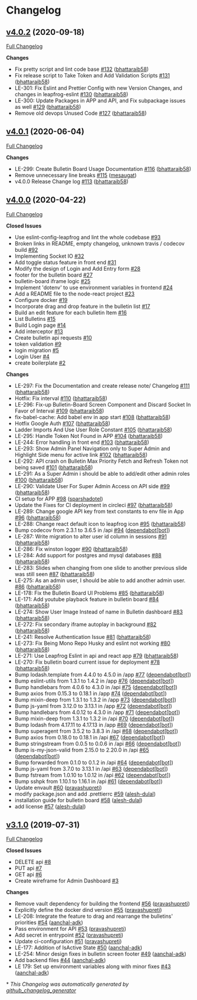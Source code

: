 # Changelog

## [v4.0.2](https://github.com/leapfrogtechnology/bulletin-board/tree/v4.0.2) (2020-09-18)

[Full Changelog](https://github.com/leapfrogtechnology/bulletin-board/compare/v4.0.1...v4.0.2)

**Changes**

- Fix pretty script and lint code base [\#132](https://github.com/leapfrogtechnology/bulletin-board/pull/132) ([bhattaraib58](https://github.com/bhattaraib58))
- Fix release script to Take Token and Add Validation Scripts [\#131](https://github.com/leapfrogtechnology/bulletin-board/pull/131) ([bhattaraib58](https://github.com/bhattaraib58))
- LE-301: Fix Eslint and Prettier Config with new Version Changes, and changes in leapfrog-eslint [\#130](https://github.com/leapfrogtechnology/bulletin-board/pull/130) ([bhattaraib58](https://github.com/bhattaraib58))
- LE-300: Update Packages in APP and API, and Fix subpackage issues as well [\#129](https://github.com/leapfrogtechnology/bulletin-board/pull/129) ([bhattaraib58](https://github.com/bhattaraib58))
- Remove old devops Unused Code [\#127](https://github.com/leapfrogtechnology/bulletin-board/pull/127) ([bhattaraib58](https://github.com/bhattaraib58))

## [v4.0.1](https://github.com/leapfrogtechnology/bulletin-board/tree/v4.0.1) (2020-06-04)

[Full Changelog](https://github.com/leapfrogtechnology/bulletin-board/compare/v4.0.0...v4.0.1)

**Changes**

- LE-299: Create Bulletin Board Usage Documentation [\#116](https://github.com/leapfrogtechnology/bulletin-board/pull/116) ([bhattaraib58](https://github.com/bhattaraib58))
- Remove unnecessary line breaks [\#115](https://github.com/leapfrogtechnology/bulletin-board/pull/115) ([mesaugat](https://github.com/mesaugat))
- v4.0.0 Release Change log [\#113](https://github.com/leapfrogtechnology/bulletin-board/pull/113) ([bhattaraib58](https://github.com/bhattaraib58))

## [v4.0.0](https://github.com/leapfrogtechnology/bulletin-board/tree/v4.0.0) (2020-04-22)

[Full Changelog](https://github.com/leapfrogtechnology/bulletin-board/compare/v3.1.0...v4.0.0)

**Closed Issues**

- Use eslint-config-leapfrog and lint the whole codebase [\#93](https://github.com/leapfrogtechnology/bulletin-board/issues/93)
- Broken links in README, empty changelog, unknown travis / codecov build [\#92](https://github.com/leapfrogtechnology/bulletin-board/issues/92)
- Implementing Socket IO [\#32](https://github.com/leapfrogtechnology/bulletin-board/issues/32)
- Add toggle status feature in front end [\#31](https://github.com/leapfrogtechnology/bulletin-board/issues/31)
- Modify the design of Login and Add Entry form [\#28](https://github.com/leapfrogtechnology/bulletin-board/issues/28)
- footer for the bulletin board [\#27](https://github.com/leapfrogtechnology/bulletin-board/issues/27)
- bulletin-board iframe logic [\#25](https://github.com/leapfrogtechnology/bulletin-board/issues/25)
- Implement 'dotenv' to use environment variables in frontend [\#24](https://github.com/leapfrogtechnology/bulletin-board/issues/24)
- Add a README file to the node-react project [\#23](https://github.com/leapfrogtechnology/bulletin-board/issues/23)
- Configure docker [\#19](https://github.com/leapfrogtechnology/bulletin-board/issues/19)
- Incorporate drag and drop feature in the bulletin list [\#17](https://github.com/leapfrogtechnology/bulletin-board/issues/17)
- Build an edit feature for each bulletin Item [\#16](https://github.com/leapfrogtechnology/bulletin-board/issues/16)
- List Bulletins [\#15](https://github.com/leapfrogtechnology/bulletin-board/issues/15)
- Build Login page [\#14](https://github.com/leapfrogtechnology/bulletin-board/issues/14)
- Add interceptor [\#13](https://github.com/leapfrogtechnology/bulletin-board/issues/13)
- Create bulletin api requests [\#10](https://github.com/leapfrogtechnology/bulletin-board/issues/10)
- token validation [\#9](https://github.com/leapfrogtechnology/bulletin-board/issues/9)
- login migration [\#5](https://github.com/leapfrogtechnology/bulletin-board/issues/5)
- Login User [\#4](https://github.com/leapfrogtechnology/bulletin-board/issues/4)
- create boilerplate [\#2](https://github.com/leapfrogtechnology/bulletin-board/issues/2)

**Changes**

- LE-297: Fix the Documentation and create release note/ Changelog [\#111](https://github.com/leapfrogtechnology/bulletin-board/pull/111) ([bhattaraib58](https://github.com/bhattaraib58))
- Hotfix: Fix interval [\#110](https://github.com/leapfrogtechnology/bulletin-board/pull/110) ([bhattaraib58](https://github.com/bhattaraib58))
- LE-296: Fix-up Bulletin-Board Screen Component and Discard Socket In Favor of Interval [\#109](https://github.com/leapfrogtechnology/bulletin-board/pull/109) ([bhattaraib58](https://github.com/bhattaraib58))
- fix-babel-cache: Add babel env in app start [\#108](https://github.com/leapfrogtechnology/bulletin-board/pull/108) ([bhattaraib58](https://github.com/bhattaraib58))
- Hotfix Google Auth [\#107](https://github.com/leapfrogtechnology/bulletin-board/pull/107) ([bhattaraib58](https://github.com/bhattaraib58))
- Ladder Imports And Use User Role Constant [\#105](https://github.com/leapfrogtechnology/bulletin-board/pull/105) ([bhattaraib58](https://github.com/bhattaraib58))
- LE-295: Handle Token Not Found in APP [\#104](https://github.com/leapfrogtechnology/bulletin-board/pull/104) ([bhattaraib58](https://github.com/bhattaraib58))
- LE-244: Error handling in front end [\#103](https://github.com/leapfrogtechnology/bulletin-board/pull/103) ([bhattaraib58](https://github.com/bhattaraib58))
- LE-293: Show Admin Panel Navigation only to Super Admin and Highlight Side menu for active link [\#102](https://github.com/leapfrogtechnology/bulletin-board/pull/102) ([bhattaraib58](https://github.com/bhattaraib58))
- LE-292: API crash on Bulletin Max Priority Fetch and Refresh Token not being saved [\#101](https://github.com/leapfrogtechnology/bulletin-board/pull/101) ([bhattaraib58](https://github.com/bhattaraib58))
- LE-291: As a Super Admin i should be able to add/edit other admin roles [\#100](https://github.com/leapfrogtechnology/bulletin-board/pull/100) ([bhattaraib58](https://github.com/bhattaraib58))
- LE-290: Validate User For Super Admin Access on API side [\#99](https://github.com/leapfrogtechnology/bulletin-board/pull/99) ([bhattaraib58](https://github.com/bhattaraib58))
- CI setup for APP  [\#98](https://github.com/leapfrogtechnology/bulletin-board/pull/98) ([sparshadotel](https://github.com/sparshadotel))
- Update the Fixes for CI deployment in circleci [\#97](https://github.com/leapfrogtechnology/bulletin-board/pull/97) ([bhattaraib58](https://github.com/bhattaraib58))
- LE-289: Change google API key from text constants to env file in App [\#96](https://github.com/leapfrogtechnology/bulletin-board/pull/96) ([bhattaraib58](https://github.com/bhattaraib58))
- LE-288: Change react default icon to leapfrog icon [\#95](https://github.com/leapfrogtechnology/bulletin-board/pull/95) ([bhattaraib58](https://github.com/bhattaraib58))
- Bump codecov from 2.3.1 to 3.6.5 in /api [\#94](https://github.com/leapfrogtechnology/bulletin-board/pull/94) ([dependabot[bot]](https://github.com/apps/dependabot))
- LE-287: Write migration to alter user id column in sessions [\#91](https://github.com/leapfrogtechnology/bulletin-board/pull/91) ([bhattaraib58](https://github.com/bhattaraib58))
- LE-286: Fix winston logger [\#90](https://github.com/leapfrogtechnology/bulletin-board/pull/90) ([bhattaraib58](https://github.com/bhattaraib58))
- LE-284: Add support for postgres and mysql databases [\#88](https://github.com/leapfrogtechnology/bulletin-board/pull/88) ([bhattaraib58](https://github.com/bhattaraib58))
- LE-283: Slides when changing from one slide to another previous slide was still seen [\#87](https://github.com/leapfrogtechnology/bulletin-board/pull/87) ([bhattaraib58](https://github.com/bhattaraib58))
- LE-275: As an admin user, I should be able to add another admin user. [\#86](https://github.com/leapfrogtechnology/bulletin-board/pull/86) ([bhattaraib58](https://github.com/bhattaraib58))
- LE-178: Fix the Bulletin Board UI Problems [\#85](https://github.com/leapfrogtechnology/bulletin-board/pull/85) ([bhattaraib58](https://github.com/bhattaraib58))
- LE-171: Add youtube playback feature in bulletin board [\#84](https://github.com/leapfrogtechnology/bulletin-board/pull/84) ([bhattaraib58](https://github.com/bhattaraib58))
- LE-274: Show User Image Instead of name in Bulletin dashboard [\#83](https://github.com/leapfrogtechnology/bulletin-board/pull/83) ([bhattaraib58](https://github.com/bhattaraib58))
- LE-272: Fix secondary iframe autoplay in background [\#82](https://github.com/leapfrogtechnology/bulletin-board/pull/82) ([bhattaraib58](https://github.com/bhattaraib58))
- LE-241: Resolve Authentication Issue [\#81](https://github.com/leapfrogtechnology/bulletin-board/pull/81) ([bhattaraib58](https://github.com/bhattaraib58))
- LE-273: Fix Being Mono Repo Husky and eslint not working [\#80](https://github.com/leapfrogtechnology/bulletin-board/pull/80) ([bhattaraib58](https://github.com/bhattaraib58))
- LE-271: Use Leapfrog Eslint in api and react app [\#79](https://github.com/leapfrogtechnology/bulletin-board/pull/79) ([bhattaraib58](https://github.com/bhattaraib58))
- LE-270: Fix bulletin board current issue for deployment  [\#78](https://github.com/leapfrogtechnology/bulletin-board/pull/78) ([bhattaraib58](https://github.com/bhattaraib58))
- Bump lodash.template from 4.4.0 to 4.5.0 in /app [\#77](https://github.com/leapfrogtechnology/bulletin-board/pull/77) ([dependabot[bot]](https://github.com/apps/dependabot))
- Bump eslint-utils from 1.3.1 to 1.4.2 in /app [\#76](https://github.com/leapfrogtechnology/bulletin-board/pull/76) ([dependabot[bot]](https://github.com/apps/dependabot))
- Bump handlebars from 4.0.6 to 4.3.0 in /api [\#75](https://github.com/leapfrogtechnology/bulletin-board/pull/75) ([dependabot[bot]](https://github.com/apps/dependabot))
- Bump axios from 0.15.3 to 0.18.1 in /app [\#74](https://github.com/leapfrogtechnology/bulletin-board/pull/74) ([dependabot[bot]](https://github.com/apps/dependabot))
- Bump mixin-deep from 1.3.1 to 1.3.2 in /app [\#73](https://github.com/leapfrogtechnology/bulletin-board/pull/73) ([dependabot[bot]](https://github.com/apps/dependabot))
- Bump js-yaml from 3.12.0 to 3.13.1 in /app [\#72](https://github.com/leapfrogtechnology/bulletin-board/pull/72) ([dependabot[bot]](https://github.com/apps/dependabot))
- Bump handlebars from 4.0.12 to 4.3.0 in /app [\#71](https://github.com/leapfrogtechnology/bulletin-board/pull/71) ([dependabot[bot]](https://github.com/apps/dependabot))
- Bump mixin-deep from 1.3.1 to 1.3.2 in /api [\#70](https://github.com/leapfrogtechnology/bulletin-board/pull/70) ([dependabot[bot]](https://github.com/apps/dependabot))
- Bump lodash from 4.17.11 to 4.17.13 in /app [\#69](https://github.com/leapfrogtechnology/bulletin-board/pull/69) ([dependabot[bot]](https://github.com/apps/dependabot))
- Bump superagent from 3.5.2 to 3.8.3 in /api [\#68](https://github.com/leapfrogtechnology/bulletin-board/pull/68) ([dependabot[bot]](https://github.com/apps/dependabot))
- Bump axios from 0.18.0 to 0.18.1 in /api [\#67](https://github.com/leapfrogtechnology/bulletin-board/pull/67) ([dependabot[bot]](https://github.com/apps/dependabot))
- Bump stringstream from 0.0.5 to 0.0.6 in /api [\#66](https://github.com/leapfrogtechnology/bulletin-board/pull/66) ([dependabot[bot]](https://github.com/apps/dependabot))
- Bump is-my-json-valid from 2.15.0 to 2.20.0 in /api [\#65](https://github.com/leapfrogtechnology/bulletin-board/pull/65) ([dependabot[bot]](https://github.com/apps/dependabot))
- Bump forwarded from 0.1.0 to 0.1.2 in /api [\#64](https://github.com/leapfrogtechnology/bulletin-board/pull/64) ([dependabot[bot]](https://github.com/apps/dependabot))
- Bump js-yaml from 3.7.0 to 3.13.1 in /api [\#63](https://github.com/leapfrogtechnology/bulletin-board/pull/63) ([dependabot[bot]](https://github.com/apps/dependabot))
- Bump fstream from 1.0.10 to 1.0.12 in /api [\#62](https://github.com/leapfrogtechnology/bulletin-board/pull/62) ([dependabot[bot]](https://github.com/apps/dependabot))
- Bump sshpk from 1.10.1 to 1.16.1 in /api [\#61](https://github.com/leapfrogtechnology/bulletin-board/pull/61) ([dependabot[bot]](https://github.com/apps/dependabot))
- Update envault [\#60](https://github.com/leapfrogtechnology/bulletin-board/pull/60) ([pravashupreti](https://github.com/pravashupreti))
- modify package.json and add .prettierrc [\#59](https://github.com/leapfrogtechnology/bulletin-board/pull/59) ([alesh-dulal](https://github.com/alesh-dulal))
- installation guide for bulletin board [\#58](https://github.com/leapfrogtechnology/bulletin-board/pull/58) ([alesh-dulal](https://github.com/alesh-dulal))
- add license [\#57](https://github.com/leapfrogtechnology/bulletin-board/pull/57) ([alesh-dulal](https://github.com/alesh-dulal))

## [v3.1.0](https://github.com/leapfrogtechnology/bulletin-board/tree/v3.1.0) (2019-07-31)

[Full Changelog](https://github.com/leapfrogtechnology/bulletin-board/compare/2.0.0...v3.1.0)

**Closed Issues**

- DELETE api [\#8](https://github.com/leapfrogtechnology/bulletin-board/issues/8)
- PUT api [\#7](https://github.com/leapfrogtechnology/bulletin-board/issues/7)
- GET api  [\#6](https://github.com/leapfrogtechnology/bulletin-board/issues/6)
- Create wireframe for Admin Dashboard [\#3](https://github.com/leapfrogtechnology/bulletin-board/issues/3)

**Changes**

- Remove vault dependency for building the frontend [\#56](https://github.com/leapfrogtechnology/bulletin-board/pull/56) ([pravashupreti](https://github.com/pravashupreti))
- Explicitly define the docker dind version [\#55](https://github.com/leapfrogtechnology/bulletin-board/pull/55) ([pravashupreti](https://github.com/pravashupreti))
- LE-208: Integrate the feature to drag and rearrange the bulletins' priorities [\#54](https://github.com/leapfrogtechnology/bulletin-board/pull/54) ([aanchal-adk](https://github.com/aanchal-adk))
- Pass environment for API [\#53](https://github.com/leapfrogtechnology/bulletin-board/pull/53) ([pravashupreti](https://github.com/pravashupreti))
- Add secret in entrypoint [\#52](https://github.com/leapfrogtechnology/bulletin-board/pull/52) ([pravashupreti](https://github.com/pravashupreti))
- Update ci-configuration [\#51](https://github.com/leapfrogtechnology/bulletin-board/pull/51) ([pravashupreti](https://github.com/pravashupreti))
- LE-177: Addition of IsActive State [\#50](https://github.com/leapfrogtechnology/bulletin-board/pull/50) ([aanchal-adk](https://github.com/aanchal-adk))
- LE-254: Minor design fixes in bulletin screen footer [\#49](https://github.com/leapfrogtechnology/bulletin-board/pull/49) ([aanchal-adk](https://github.com/aanchal-adk))
- Add backend files [\#44](https://github.com/leapfrogtechnology/bulletin-board/pull/44) ([aanchal-adk](https://github.com/aanchal-adk))
- LE 179: Set up environment variables along with minor fixes [\#43](https://github.com/leapfrogtechnology/bulletin-board/pull/43) ([aanchal-adk](https://github.com/aanchal-adk))



\* *This Changelog was automatically generated by [github_changelog_generator](https://github.com/github-changelog-generator/github-changelog-generator)*
